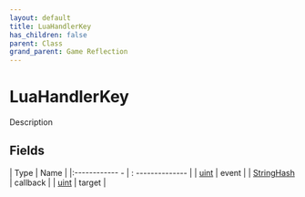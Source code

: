```yaml
---
layout: default
title: LuaHandlerKey
has_children: false
parent: Class
grand_parent: Game Reflection
---
```

# LuaHandlerKey
Description 

## Fields
| Type | Name |
|:------------ - | : -------------- |
| [uint](game-reflection/components/uint.md) | event |
| [StringHash](game-reflection/classes/string_hash.md) | callback |
| [uint](game-reflection/components/uint.md) | target |
